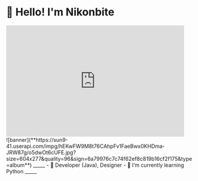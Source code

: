 # 👋 Hello! I'm **Nikonbite**

<div style="width:480px"><iframe allow="fullscreen" frameBorder="0" height="300" src="https://giphy.com/embed/0UgjVJ2M9ANhYhoUS7/video" width="480"></iframe></div>
![banner](**https://sun9-41.userapi.com/impg/hEKwFW9M8t76CAhpFv1FaeBwx0KHDma-JRW87g/o5dwOt6cUFE.jpg?size=604x277&quality=96&sign=6a79976c7c74f62ef8c819b16cf2f175&type=album**)
_____
- 🔭 Developer (Java), Designer
- 🌱 I’m currently learning Python
_____
